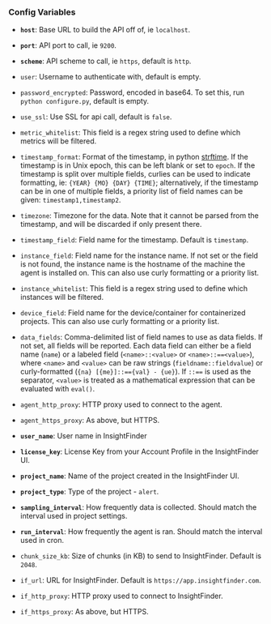 ### Config Variables
* **`host`**: Base URL to build the API off of, ie `localhost`.
* **`port`**: API port to call, ie `9200`.
* **`scheme`**: API scheme to call, ie `https`, default is `http`.
* `user`: Username to authenticate with, default is empty.
* `password_encrypted`: Password, encoded in base64. To set this, run `python configure.py`, default is empty.
* `use_ssl`: Use SSL for api call, default is `false`.
* `metric_whitelist`: This field is a regex string used to define which metrics will be filtered.
* `timestamp_format`: Format of the timestamp, in python [strftime](http://strftime.org/). If the timestamp is in Unix epoch, this can be left blank or set to `epoch`. If the timestamp is split over multiple fields, curlies can be used to indicate formatting, ie: `{YEAR} {MO} {DAY} {TIME}`; alternatively, if the timestamp can be in one of multiple fields, a priority list of field names can be given: `timestamp1,timestamp2`.
* `timezone`: Timezone for the data. Note that it cannot be parsed from the timestamp, and will be discarded if only present there.
* `timestamp_field`: Field name for the timestamp. Default is `timestamp`.
* `instance_field`: Field name for the instance name. If not set or the field is not found, the instance name is the hostname of the machine the agent is installed on. This can also use curly formatting or a priority list.
* `instance_whitelist`: This field is a regex string used to define which instances will be filtered.
* `device_field`: Field name for the device/container for containerized projects. This can also use curly formatting or a priority list.
* `data_fields`: Comma-delimited list of field names to use as data fields. If not set, all fields will be reported. Each data field can either be a field name (`name`) or a labeled field (`<name>::<value>` or `<name>::==<value>`), where `<name>` and `<value>` can be raw strings (`fieldname::fieldvalue`) or curly-formatted (`{na} [{me}]::=={val} - {ue}`). If `::==` is used as the separator, `<value>` is treated as a mathematical expression that can be evaluated with `eval()`.
* `agent_http_proxy`: HTTP proxy used to connect to the agent.
* `agent_https_proxy`: As above, but HTTPS.

* **`user_name`**: User name in InsightFinder
* **`license_key`**: License Key from your Account Profile in the InsightFinder UI. 
* **`project_name`**: Name of the project created in the InsightFinder UI. 
* **`project_type`**: Type of the project -  `alert`.
* **`sampling_interval`**: How frequently data is collected. Should match the interval used in project settings.
* **`run_interval`**: How frequently the agent is ran. Should match the interval used in cron.
* `chunk_size_kb`: Size of chunks (in KB) to send to InsightFinder. Default is `2048`.
* `if_url`: URL for InsightFinder. Default is `https://app.insightfinder.com`.
* `if_http_proxy`: HTTP proxy used to connect to InsightFinder.
* `if_https_proxy`: As above, but HTTPS.

